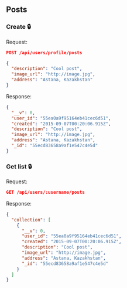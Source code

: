 ## Posts

### Create :lock:

Request:
```json
POST /api/users/profile/posts

{
  "description": "Cool post",
  "image_url": "http://image.jpg",
  "address": "Astana, Kazakhstan"
}
```

Response:
```json
{
  "__v": 0,
  "user_id": "55ea0a9f95164eb41cec6d51",
  "created": "2015-09-07T00:20:06.915Z",
  "description": "Cool post",
  "image_url": "http://image.jpg",
  "address": "Astana, Kazakhstan",
  "_id": "55ecd83658a9af1e547c4e5d"
}
```

### Get list :lock:

Request:
```json
GET /api/users/:username/posts
```

Response:
```json
{
  "collection": [
    {
      "__v": 0,
      "user_id": "55ea0a9f95164eb41cec6d51",
      "created": "2015-09-07T00:20:06.915Z",
      "description": "Cool post",
      "image_url": "http://image.jpg",
      "address": "Astana, Kazakhstan",
      "_id": "55ecd83658a9af1e547c4e5d"
    }
  ]
}
```
